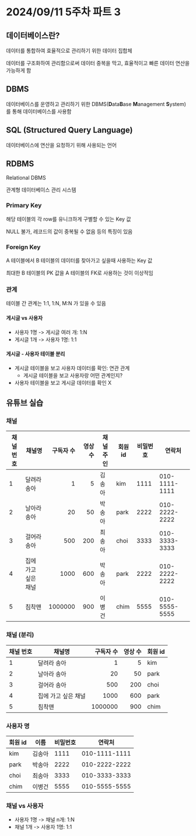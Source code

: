 # 2024/09/11 5주차 파트 3

## 데이터베이스란?

데이터를 통합하여 효율적으로 관리하기 위한 데이터 집합체

데이터를 구조화하여 관리함으로써 데이터 중복을 막고, 효율적이고 빠른 데이터 연산을 가능하게 함

## DBMS

데이터베이스를 운영하고 관리하기 위한 DBMS(**D**ata**B**ase **M**anagement **S**ystem)를 통해 데이터베이스를 사용함

## SQL (Structured Query Language)

데이터베이스에 연산을 요청하기 위해 사용되는 언어

## RDBMS

Relational DBMS

관계형 데이터베이스 관리 시스템

### Primary Key

해당 테이블의 각 row를 유니크하게 구별할 수 있는 Key 값

NULL 불가, 레코드의 값이 중복될 수 없음 등의 특징이 있음

### Foreign Key

A 테이블에서 B 테이블의 데이터를 찾아가고 싶을때 사용하는 Key 값

최대한 B 테이블의 PK 값을 A 테이블의 FK로 사용하는 것이 이상적임

### 관계

테이블 간 관계는 1:1, 1:N, M:N 가 있을 수 있음

#### 게시글 vs 사용자

- 사용자 1명 -> 게시글 여러 개: 1:N
- 게시글 1개 -> 사용자 1명: 1:1

#### 게시글 - 사용자 테이블 분리

- 게시글 테이블을 보고 사용자 데이터를 확인: 연관 관계
  - 게시글 테이블을 보고 사용자랑 어떤 관계인지?
- 사용자 테이블을 보고 게시글 데이터를 확인 X

## 유튜브 실습

### 채널

|채널 번호|채널명|구독자 수|영상 수|채널 주인|회원 id|비밀번호|연락처|
|---|---|---:|---:|---|---|---|---|
|1|달려라 송아|1|5|김송아|kim|1111|010-1111-1111|
|2|날아라 송아|20|50|박송아|park|2222|010-2222-2222|
|3|걸어라 송아|500|200|최송아|choi|3333|010-3333-3333|
|4|집에 가고 싶은 채널|1000|600|박송아|park|2222|010-2222-2222|
|5|침착맨|1000000|900|이병건|chim|5555|010-5555-5555|

### 채널 (분리)

|채널 번호|채널명|구독자 수|영상 수|회원 id|
|---|---|---:|---:|---|
|1|달려라 송아|1|5|kim|
|2|날아라 송아|20|50|park|
|3|걸어라 송아|500|200|choi|
|4|집에 가고 싶은 채널|1000|600|park|
|5|침착맨|1000000|900|chim|

### 사용자 명

|회원 id|이름|비밀번호|연락처|
|---|---|---|---|
|kim|김송아|1111|010-1111-1111|
|park|박송아|2222|010-2222-2222|
|choi|최송아|3333|010-3333-3333|
|chim|이병건|5555|010-5555-5555|

### 채널 vs 사용자

- 사용자 1명 -> 채널 n개: 1:N
- 채널 1개 -> 사용자 1명: 1:1

